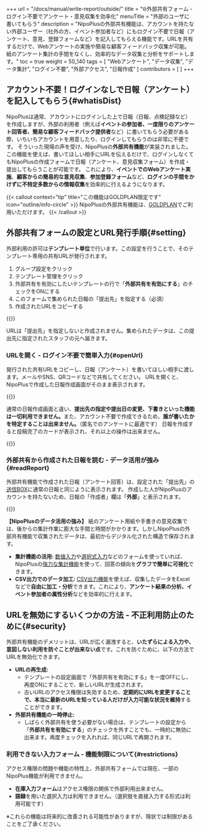 +++
url = "/docs/manual/write-report/outside/"
title = "🌐外部共有フォーム - ログイン不要でアンケート・意見収集を効率化"
menuTitle = "外部のユーザに書いてもらう"
description = "NipoPlusの外部共有機能は、アカウントを持たない外部ユーザー（社外の方、イベント参加者など）にもログイン不要で日報（アンケート、意見、登録フォームなど）を記入してもらえる機能です。URLを共有するだけで、Webアンケートの実施や簡易な顧客フィードバック収集が可能。紙のアンケート集計の手間をなくし、効率的なデータ収集と分析をサポートします。"
toc = true
weight = 50_140
tags = [ "Webアンケート", "データ収集", "データ集計", "ログイン不要", "外部アクセス", "日報作成" ]
contributors = [ ]
+++

## アカウント不要！ログインなしで日報（アンケート）を記入してもらう{#whatisDist}

NipoPlusは通常、アカウントにログインした上で日報（日報、点検記録など）を作成しますが、外部の利用者（例えば**イベントの参加者、一度限りのアンケート回答者、簡易な顧客フィードバック提供者**など）に書いてもらう必要がある際、いちいちアカウントを用意したり、ログインしてもらうのは非常に不便です。
そういった現場の声を受け、NipoPlusの**外部共有機能**が実装されました。この機能を使えば、書いてほしい相手にURLを伝えるだけで、ログインしなくてもNipoPlusの作成フォームで日報（アンケート、意見収集フォーム）を作成・提出してもらうことが可能です。
これにより、**イベントでのWebアンケート実施**、**顧客からの簡易的な意見収集**、**参加登録フォーム**など、**ログインの手間をかけずに不特定多数からの情報収集**を効率的に行えるようになります。

{{< callout context="tip" title="この機能はGOLDPLAN限定です" icon="outline/info-circle" >}}
NipoPlusの外部共有機能は、[GOLDPLAN](/docs/price/#fee)でご利用いただけます。
{{< /callout >}}

## 外部共有フォームの設定とURL発行手順{#setting}

外部利用の許可は**テンプレート単位**で行います。この設定を行うことで、そのテンプレート専用の共有URLが発行されます。

1.  グループ設定をクリック
2.  テンプレート管理をクリック
3.  外部共有を有効にしたいテンプレートの行で「<strong>外部共有を有効にする</strong>」のチェックをONにする
4.  このフォームで集められた日報の「提出先」を指定する（必須）
5.  作成されたURLをコピーする

{{<iTablet filename="img/share" msg="外部共有はテンプレート単位で設定できます。アンケートやイベント登録に使うテンプレートを選びましょう" alice="ok">}}

URLは「提出先」を指定しないと作成されません。集められたデータは、この提出先に指定されたスタッフの元へ届きます。

### URLを開く - ログイン不要で簡単入力{#openUrl}

発行された共有URLをコピーし、日報（アンケート）を書いてほしい相手に渡します。メールやSNS、QRコードなどで共有してください。
URLを開くと、NipoPlusで作成した日報作成画面がそのまま表示されます。

{{<icatch filename="img/write" msg="NipoPlusで作ったテンプレートが、ログイン不要のアンケートフォームとしてそのまま利用できます。スマホやタブレットからも簡単入力" alice="tablet">}}

通常の日報作成画面と違い、<strong>提出先の指定や提出日の変更、下書きといった機能は一切利用できません。</strong>また、アカウント不要で作成できるため、**誰が書いたかを特定することは出来ません。**（匿名でのアンケートに最適です）
日報を作成すると投稿完了のカードが表示され、それ以上の操作は出来ません。

{{<icatch filename="img/posted" msg="日報提出後は何もできません。回答完了をシンプルに伝えます" alice="here">}}

### 外部共有から作成された日報を読む - データ活用が強み{#readReport}

外部共有機能で作成された日報（アンケート回答）は、設定された「提出先」の[送信BOX](/docs/manual/read-report/list/#listbox)に通常の日報と同じように表示されます。
作成した人がNipoPlusのアカウントを持たないため、日報の「作成者」欄は「<strong>外部</strong>」と表示されます。

{{<iTablet filename="img/read" msg="外部共有フォームから提出されたデータは、作成者が「外部」と表示されます。集計や分析に活用しましょう" alice="ok">}}

**【NipoPlusのデータ活用の強み】**
紙のアンケート用紙や手書きの意見収集では、後からの集計作業に膨大な手間と時間がかかります。しかしNipoPlusの外部共有機能で収集されたデータは、最初からデジタル化された構造で保存されます。

- **集計機能の活用:** [数値入力](/docs/template/digital/)や[選択式入力](/docs/template/selects/)などのフォームを使っていれば、NipoPlusの[強力な集計機能](/docs/manual/analytics/chart/)を使って、回答の傾向を<strong>グラフで簡単に可視化</strong>できます。
- **CSV出力でのデータ加工:** [CSV出力機能](/docs/manual/analytics/csv/)を使えば、収集したデータをExcelなどで**自由に加工・分析**できます。これにより、**アンケート結果の分析、イベント参加者の属性分析**などを効率的に行えます。

## URLを無効にするいくつかの方法 - 不正利用防止のために{#security}

外部共有機能のデメリットは、URLが広く漏洩すると、**いたずらによる入力や、意図しない利用を防ぐことが出来ない点**です。これを防ぐために、以下の方法でURLを無効化できます。

- **URLの再生成:**
  - テンプレートの設定画面で「外部共有を有効にする」を一度OFFにし、再度ONにすることで、新しいURLが生成されます。
  - 古いURLのアクセス権限は失効するため、**定期的にURLを変更することで、本当に最新のURLを知っている人だけが入力可能な状況を維持**することができます。
- **外部共有機能の一時停止:**
  - しばらく外部共有を使う必要がない場合は、テンプレートの設定から「<strong>外部共有を有効にする</strong>」のチェックを外すことでも、一時的に無効に出来ます。再度チェックを入れれば、同じURLで再開されます。

### 利用できない入力フォーム - 機能制限について{#restrictions}

アクセス権限の問題や機能の特性上、外部共有フォームでは現在、一部のNipoPlus機能が利用できません。

- <strong>在庫入力フォーム</strong>はアクセス権限の関係で外部利用出来ません。
- <strong>語録</strong>を用いた選択入力は利用できません。（選択肢を直接入力する形式は利用可能です）

※これらの機能は将来的に改善される可能性がありますが、現状では制限があることをご了承ください。
